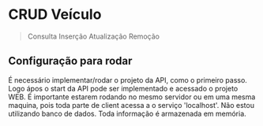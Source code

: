# CRUD Veículo
> Consulta
> Inserção
> Atualização
> Remoção

## Configuração para rodar

É necessário implementar/rodar o projeto da API, como o primeiro passo.
Logo ápos o start da API pode ser implementado e acessado o projeto WEB.
É importante estarem rodando no mesmo servidor ou em uma mesma maquina, pois toda parte de client acessa a o serviço 'localhost'.
Não estou utilizando banco de dados. Toda informação é armazenada em memória.